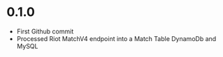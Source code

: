 # 0.1.0 
* First Github commit
* Processed Riot MatchV4 endpoint into a Match Table DynamoDb and MySQL